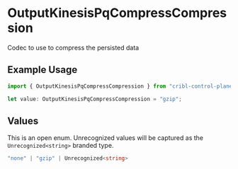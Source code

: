 # OutputKinesisPqCompressCompression

Codec to use to compress the persisted data

## Example Usage

```typescript
import { OutputKinesisPqCompressCompression } from "cribl-control-plane/models/operations";

let value: OutputKinesisPqCompressCompression = "gzip";
```

## Values

This is an open enum. Unrecognized values will be captured as the `Unrecognized<string>` branded type.

```typescript
"none" | "gzip" | Unrecognized<string>
```